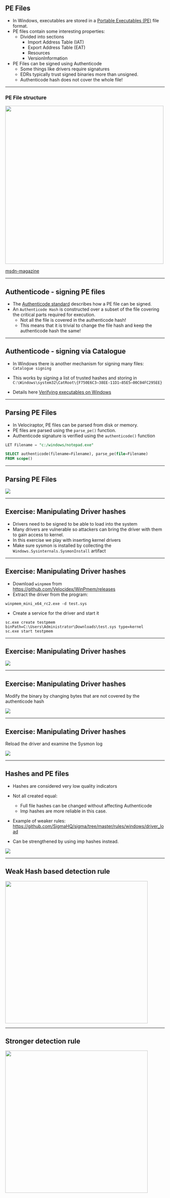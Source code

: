 <!-- .slide: class="content" -->

## PE Files

* In Windows, executables are stored in a [Portable Executables
  (PE)](https://learn.microsoft.com/en-us/windows/win32/debug/pe-format)
  file format.
* PE files contain some interesting properties:
  - Divided into sections
    - Import Address Table (IAT)
    - Export Address Table (EAT)
    - Resources
    - VersionInformation
* PE Files can be signed using Authenticode
  - Some things like drivers require signatures
  - EDRs typically trust signed binaries more than unsigned.
  - Authenticode hash does not cover the whole file!

---

<!-- .slide: class="full_screen_diagram" -->

### PE File structure

<img src="pe_structure.png" style="height: 500px">

[msdn-magazine](https://learn.microsoft.com/en-us/archive/msdn-magazine/2002/february/inside-windows-win32-portable-executable-file-format-in-detail)

---

<!-- .slide: class="content" -->

## Authenticode - signing PE files

* The [Authenticode
  standard](https://download.microsoft.com/download/9/c/5/9c5b2167-8017-4bae-9fde-d599bac8184a/authenticode_pe.docx)
  describes how a PE file can be signed.
* An `Authenticode Hash` is constructed over a subset of the file
  covering the critical parts required for execution.
  * Not all the file is covered in the authenticode hash!
  * This means that it is trivial to change the file hash and keep the
    authenticode hash the same!

---

<!-- .slide: class="content" -->

## Authenticode - signing via Catalogue

* In Windows there is another mechanism for signing many files:
`Catalogue signing`

* This works by signing a list of trusted hashes and storing in
  `C:\Windows\system32\CatRoot\{F750E6C3–38EE-11D1–85E5–00C04FC295EE}`

* Details here [Verifying executables on Windows](https://docs.velociraptor.app/blog/2021/2021-06-09-verifying-executables-on-windows-1b3518122d3c/)


---

<!-- .slide: class="content" -->

## Parsing PE Files

* In Velociraptor, PE files can be parsed from disk or memory.
* PE files are parsed using the `parse_pe()` function.
* Authenticode signature is verified using the `authenticode()` function

```sql
LET Filename = "c:/windows/notepad.exe"

SELECT authenticode(filename=Filename), parse_pe(file=Filename)
FROM scope()
```

---

<!-- .slide: class="full_screen_diagram" -->

## Parsing PE Files

![](parsing_pe_files.png)

---


<!-- .slide: class="content" -->

## Exercise: Manipulating Driver hashes

* Drivers need to be signed to be able to load into the system
* Many drivers are vulnerable so attackers can bring the driver with
  them to gain access to kernel.
* In this exercise we play with inserting kernel drivers
* Make sure sysmon is installed by collecting the
  `Windows.Sysinternals.SysmonInstall` artifact

---

<!-- .slide: class="content small-font" -->

## Exercise: Manipulating Driver hashes

* Download `winpmem` from https://github.com/Velocidex/WinPmem/releases
* Extract the driver from the program:
```
winpmem_mini_x64_rc2.exe -d test.sys
```

* Create a service for the driver and start it
```
sc.exe create testpmem binPath=C:\Users\Administrator\Downloads\test.sys type=kernel
sc.exe start testpmem
```

---

<!-- .slide: class="full_screen_diagram" -->

## Exercise: Manipulating Driver hashes

![](loading_pmem.png)

---

<!-- .slide: class="full_screen_diagram" -->

## Exercise: Manipulating Driver hashes

Modify the binary by changing bytes that are not covered by the
authenticode hash

![](modifying_pmem.png)

---

<!-- .slide: class="full_screen_diagram" -->

## Exercise: Manipulating Driver hashes

Reload the driver and examine the Sysmon log

![](loading_modified_pmem.png)

---

<!-- .slide: class="content" -->

## Hashes and PE files

* Hashes are considered very low quality indicators
* Not all created equal:
   * Full file hashes can be changed without affecting Authenticode
   * Imp hashes are more reliable in this case.
* Example of weaker rules:
   https://github.com/SigmaHQ/sigma/tree/master/rules/windows/driver_load

* Can be strengthened by using imp hashes instead.

![](imp_hash.png)

---

<!-- .slide: class="content" -->

## Weak Hash based detection rule

<img src="weak_sigma_rules.png" style="height: 450px">

---

<!-- .slide: class="content" -->

## Stronger detection rule

<img src="stronger_sigma_rule.png" style="height: 450px">

